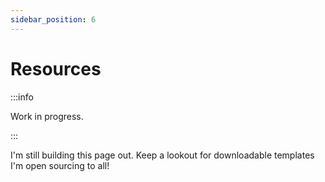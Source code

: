 ```yaml
---
sidebar_position: 6
---
```


# Resources

:::info

Work in progress. 

::: 

I'm still building this page out. Keep a lookout for downloadable templates I'm open sourcing to all! 